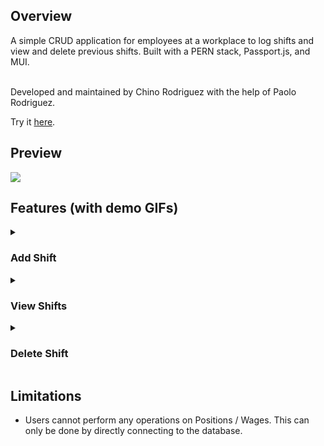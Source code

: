 <h2> Overview </h2>
A simple CRUD application for employees at a workplace to log shifts and view and delete previous shifts. Built with a PERN stack, Passport.js, and MUI. </br> </br>

Developed and maintained by Chino Rodriguez with the help of Paolo Rodriguez.

Try it <a href="https://employee-attendance-pao.herokuapp.com/">here</a>.

<h2> Preview </h2>
<img src="https://user-images.githubusercontent.com/106716130/200063076-860c5eba-5cb2-47df-9753-e23be459c05b.png" />

<h2> Features (with demo GIFs) </h2>

<details>
<summary>
<h3> Add Shift </h3>
</summary>
<img src="https://user-images.githubusercontent.com/106716130/200062390-3d1bda88-c62d-4778-9cc9-963c0594a50d.gif" />

</details>

<details>
<summary>
<h3> View Shifts </h3>
</summary>
<img src="https://user-images.githubusercontent.com/106716130/200062453-2678a43f-9d56-41d5-a5cc-ba3c577f0dc5.gif" />
</details>

<details>
<summary>
<h3> Delete Shift </h3>
</summary>
<img src="https://user-images.githubusercontent.com/106716130/200062424-25476fef-c20e-48ae-89bf-d02090d4fe8c.gif" />
</details>

<h2> Limitations </h2>
<ul>
<li>
Users cannot perform any operations on Positions / Wages. This can only be done by directly connecting to the database.
</li>
</ul>

